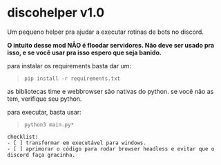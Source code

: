 # discohelper v1.0

Um pequeno helper pra ajudar a executar rotinas de bots no discord. 

**O intuito desse mod NÃO é floodar servidores. Não deve ser usado pra isso, e se você usar pra isso espero que seja banido.**

para instalar os requirements basta dar um:

> ```  
> pip install -r requirements.txt
>````

as bibliotecas time e webbrowser são nativas do python. se você não as tem, verifique seu python.

para executar, basta usar:
> ```  
> python3 main.py*
>````



    checklist:
    - [ ] transformar em executável para windows.
    - [ ] aprimorar o código para rodar browser headless e evitar que o discord faça gracinha. 

